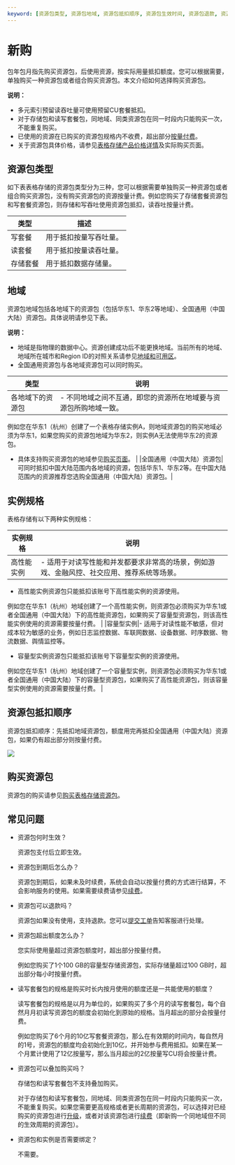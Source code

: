 ```yaml
---
keyword: [资源包类型, 资源包地域, 资源包抵扣顺序, 资源包生效时间, 资源包退款, 资源包叠加, 多元索引预留读吞吐量可以使用预留CU套餐抵扣]
---
```


# 新购

包年包月指先购买资源包，后使用资源，按实际用量抵扣额度。您可以根据需要，单独购买一种资源包或者组合购买资源包。本文介绍如何选择购买资源包。

**说明：**

-   多元索引预留读吞吐量可使用预留CU套餐抵扣。
-   对于存储包和读写套餐包，同地域、同类资源包在同一时段内只能购买一次，不能重复购买。
-   已使用的资源在已购买的资源包规格内不收费，超出部分[按量付费](/cn.zh-CN/产品定价/计费概述.md)。
-   关于资源包具体价格，请参见[表格存储产品价格详情](https://www.aliyun.com/price/product#/ots/detail)及实际购买页面。

## 资源包类型

如下表表格存储的资源包类型分为三种，您可以根据需要单独购买一种资源包或者组合购买资源包，没有购买资源包的资源按量计费。例如您购买了存储套餐资源包和写套餐资源包，则存储和写吞吐使用资源包抵扣，读吞吐按量计费。

|类型|描述|
|--|--|
|写套餐|用于抵扣按量写吞吐量。|
|读套餐|用于抵扣按量读吞吐量。|
|存储套餐|用于抵扣数据存储量。|

## 地域

资源包地域包括各地域下的资源包（包括华东1、华东2等地域）、全国通用（中国大陆）资源包。具体说明请参见下表。

**说明：**

-   地域是指物理的数据中心。资源创建成功后不能更换地域。当前所有的地域、地域所在城市和Region ID的对照关系请参见[地域和可用区]()。
-   全国通用资源包与各地域资源包可以同时购买。

|类型|说明|
|--|--|
|各地域下的资源包|-   不同地域之间不互通，即您的资源所在地域要与资源包所购地域一致。

例如您在华东1（杭州）创建了一个表格存储实例A，则地域资源包的购买地域必须为华东1，如果您购买的资源包地域为华东2，则实例A无法使用华东2的资源包。

-   具体支持购买资源包的地域参见[购买页面](https://common-buy.aliyun.com/?commodityCode=otsbag#/buy)。 |
|全国通用（中国大陆）资源包|可同时抵扣中国大陆范围内各地域的资源，包括华东1、华东2等。在中国大陆范围内的资源推荐您选购全国通用（中国大陆）资源包。|

## 实例规格

表格存储有以下两种实例规格：

|实例规格|说明|
|----|--|
|高性能实例|-   适用于对读写性能和并发都要求非常高的场景，例如游戏、金融风控、社交应用、推荐系统等场景。
-   高性能实例资源包只能抵扣该账号下高性能实例的资源使用。

例如您在华东1（杭州）地域创建了一个高性能实例，则资源包必须购买为华东1或者全国通用（中国大陆）下的高性能资源包，如果购买了容量型资源包，则该高性能实例使用的资源需要按量付费。 |
|容量型实例|-   适用于对读性能不敏感，但对成本较为敏感的业务，例如日志监控数据、车联网数据、设备数据、时序数据、物流数据、舆情监控等。
-   容量型实例资源包只能抵扣该账号下容量型实例的资源使用。

例如您在华东1（杭州）地域创建了一个容量型实例，则资源包必须购买为华东1或者全国通用（中国大陆）下的容量型资源包，如果购买了高性能资源包，则该容量型实例使用的资源需要按量付费。 |

## 资源包抵扣顺序

资源包抵扣顺序：先抵扣地域资源包，额度用完再抵扣全国通用（中国大陆）资源包，如果仍有超出部分则按量付费。

![](https://static-aliyun-doc.oss-accelerate.aliyuncs.com/assets/img/zh-CN/4247958951/p11622.png)

## 购买资源包

资源包的购买请参见[购买表格存储资源包](https://common-buy.aliyun.com/?commodityCode=otsbag#/buy)。

## 常见问题

-   资源包何时生效？

    资源包支付后立即生效。

-   资源包到期后怎么办？

    资源包到期后，如果未及时续费，系统会自动以按量付费的方式进行结算，不会影响服务的使用。如果需要续费请参见[续费](/cn.zh-CN/产品定价/包年包月（资源包）/续费.md)。

-   资源包可以退款吗？

    资源包如果没有使用，支持退款。您可以[提交工单](https://selfservice.console.aliyun.com/ticket/createIndex)告知客服进行处理。

-   资源包超出额度怎么办？

    您实际使用量超过资源包额度时，超出部分按量付费。

    例如您购买了1个100 GB的容量型存储资源包，实际存储量超过100 GB时，超出部分每小时按量付费。

-   读写套餐包的规格是购买时长内按月使用的额度还是一共能使用的额度？

    读写套餐包的规格是以月为单位的，如果购买了多个月的读写套餐包，每个自然月月初读写资源包的额度会初始化到原始的规格。当月超出的部分会按量付费。

    例如您购买了6个月的10亿写套餐资源包，那么在有效期的时间内，每自然月的1号，资源包的额度均会初始化到10亿，并开始参与费用抵扣。如果在某一个月累计使用了12亿按量写，那么当月超出的2亿按量写CU将会按量计费。

-   资源包可以叠加购买吗？

    存储包和读写套餐包不支持叠加购买。

    对于存储包和读写套餐包，同地域、同类资源包在同一时段内只能购买一次，不能重复购买。如果您需要更高规格或者更长周期的资源包，可以选择对已经购买的资源包进行[升级](https://help.aliyun.com/document_detail/66907.html)，或者对该资源包进行[续费](https://help.aliyun.com/document_detail/66906.html)（即新购一个同地域但不同的生效周期的资源包）。

-   资源包和实例是否需要绑定？

    不需要。


